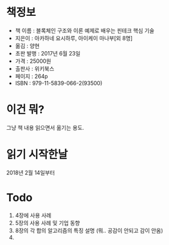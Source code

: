 # 책정보

- 책 이름 : 블록체인 구조와 이론 예제로 배우는 핀테크 핵심 기술
- 지은이 : 아카하네 요시하루, 아이케이 마나부[외 8명]
- 옮김 : 양현
- 초판 발행 : 2017년 6월 23일
- 가격 : 25000원
- 출판사 : 위키북스
- 페이지 : 264p
- ISBN : 979-11-5839-066-2(93500)

# 이건 뭐?

그냥 책 내용 읽으면서 옮기는 용도.

# 읽기 시작한날

2018년 2월 14일부터


# Todo 

1. 4장에 사용 사례
2. 5장의 사용 사례 및 기업 동향 
3. 8장의 각 합의 알고리즘의 특징 설명 (뭐.. 공감이 안되고 감이 안옴)
4. 